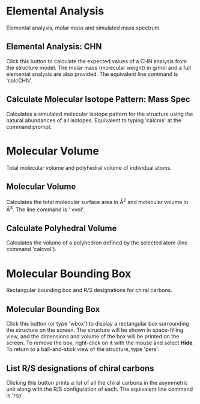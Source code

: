# Elemental Analysis
Elemental analysis, molar mass and simulated mass spectrum.

## Elemental Analysis: CHN
Click this button to calculate the expected values of a CHN analysis from the structure model. The molar mass (molecular weight) in g/mol and a full elemental analysis are also provided. The equivalent line command is '<c>calcCHN</c>'.

## Calculate Molecular Isotope Pattern: Mass Spec
Calculates a simulated molecular isotope pattern for the structure using the natural abundances of all isotopes. Equivalent to typing '<c>calcms</c>' at the command prompt. 

# Molecular Volume
Total molecular volume and polyhedral volume of individual atoms.

## Molecular Volume
Calculates the total molecular surface area in &Aring;<sup>2</sup> and molecular volume in &Aring;<sup>3</sup>. The line command is '<c> vvol</c>'.

## Calculate Polyhedral Volume
Calculates the volume of a polyhedron defined by the selected atom (line command '<c>calcvol</c>').

# Molecular Bounding Box
Rectangular bounding box and R/S designations for chiral carbons.

## Molecular Bounding Box
Click this button (or type '<c>wbox</c>') to display a rectangular box surrounding the structure on the screen. The structure will be shown in space-filling view, and the dimensions and volume of the box will be printed on the screen. To remove the box, right-click on it with the mouse and select **Hide**. To return to a ball-and-stick view of the structure, type '<c>pers</c>'.

## List R/S designations of chiral carbons
Clicking this button prints a list of all the chiral carbons in the asymmetric unit along with the R/S configuration of each. The equivalent line command is '<c>rsa</c>'.